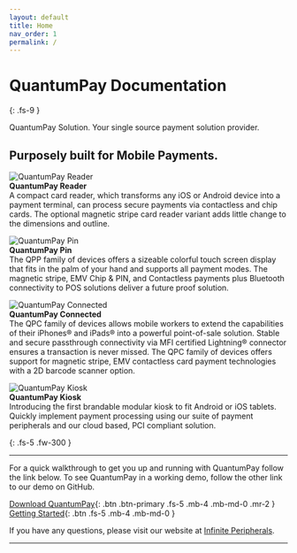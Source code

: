 ```yaml
---
layout: default
title: Home
nav_order: 1
permalink: /
---
```


# QuantumPay Documentation
{: .fs-9 }

QuantumPay Solution. Your single source payment solution provider. 

## Purposely built for Mobile Payments.

![QuantumPay Reader](https://res.cloudinary.com/ipcmobile/image/upload/c_scale,w_600,b_rgb:ececec/v1/devices/pay-reader.png) <br>
**QuantumPay Reader** <br>
A compact card reader, which transforms any iOS or Android device into a payment terminal, can process secure payments via contactless and chip cards. The optional magnetic stripe card reader variant adds little change to the dimensions and outline.

![QuantumPay Pin](https://res.cloudinary.com/ipcmobile/image/upload/c_scale,w_600,b_rgb:ececec/v1/devices/bluepad-2.png) <br>
**QuantumPay Pin** <br>
The QPP family of devices offers a sizeable colorful touch screen display that fits in the palm of your hand and supports all payment modes. The magnetic stripe, EMV Chip & PIN, and Contactless payments plus Bluetooth connectivity to POS solutions deliver a future proof solution.

![QuantumPay Connected](https://res.cloudinary.com/ipcmobile/image/upload/c_scale,w_600,b_rgb:ececec/v1/devices/infinea-tab-lite.png) <br>
**QuantumPay Connected** <br>
The QPC family of devices allows mobile workers to extend the capabilities of their iPhones® and iPads® into a powerful point-of-sale solution. Stable and secure passthrough connectivity via MFI certified Lightning® connector ensures a transaction is never missed. The QPC family of devices offers support for magnetic stripe, EMV contactless card payment technologies with a 2D barcode scanner option.

![QuantumPay Kiosk](https://res.cloudinary.com/ipcmobile/image/upload/c_scale,w_600,b_rgb:ececec/v1/devices/quantum-pay-kiosk.png) <br>
**QuantumPay Kiosk** <br>
Introducing the first brandable modular kiosk to fit Android or iOS tablets. Quickly implement payment processing using our suite of payment peripherals and our cloud based, PCI compliant solution.

{: .fs-5 .fw-300 }

---

For a quick walkthrough to get you up and running with QuantumPay follow the link below. To see QuantumPay in a working demo, follow the other link to our demo on GitHub.


[Download QuantumPay](https://github.com/InfinitePeripherals/QuantumPay/releases){: .btn .btn-primary .fs-5 .mb-4 .mb-md-0 .mr-2 } [Getting Started](https://infiniteperipherals.github.io/QuantumPay/getting-started){: .btn .fs-5 .mb-4 .mb-md-0 }


If you have any questions, please visit our website at [Infinite Peripherals](https://ipcmobile.com/products/quantumpay-solution).

---

